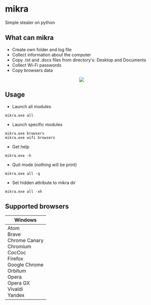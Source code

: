 __mikra__
===
Simple stealer on python

What can mikra
----
* Сreate own folder and log file
* Сollect information about the computer
* Copy .txt and .docx files from directory's: Desktop and Documents
* Collect Wi-Fi passwords
* Copy browsers data

<p align="center">
  <img src="https://user-images.githubusercontent.com/78678868/111866161-466ee980-898d-11eb-93dc-a43ec3921984.png">
</p>

Usage
----
* Launch all modules
```
mikra.exe all
```
* Launch specific modules
```
mikra.exe browsers
mikra.exe wifi browsers
```
* Get help
```
mikra.exe -h
```
* Quit mode (nothing will be print)
```
mikra.exe all -q
```
* Set hidden attribute to mikra dir
```
mikra.exe all -xh
```

Supported browsers
----
| Windows |
|---------|
| Atom<br> Brave<br> Chrome Canary<br> Chromium<br> CocCoc<br> Firefox<br> Google Chrome<br> Orbitum<br> Opera<br> Opera GX<br> Vivaldi<br> Yandex
